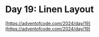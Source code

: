# Day 19: Linen Layout

[https://adventofcode.com/2024/day/19](https://adventofcode.com/2024/day/19)
